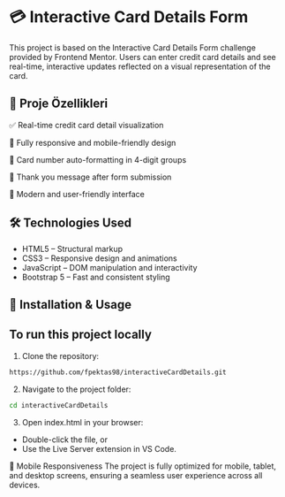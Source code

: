 # 💳 Interactive Card Details Form

This project is based on the Interactive Card Details Form challenge provided by Frontend Mentor. Users can enter credit card details and see real-time, interactive updates reflected on a visual representation of the card.

## 🚀 Proje Özellikleri

✅ Real-time credit card detail visualization

📱 Fully responsive and mobile-friendly design

🔢 Card number auto-formatting in 4-digit groups

🙌 Thank you message after form submission

🎨 Modern and user-friendly interface

## 🛠 Technologies Used

* HTML5 – Structural markup
* CSS3 – Responsive design and animations
* JavaScript – DOM manipulation and interactivity
* Bootstrap 5 – Fast and consistent styling

## 🧪 Installation & Usage

## To run this project locally
1. Clone the repository:
 ```bash
 https://github.com/fpektas98/interactiveCardDetails.git
```
2. Navigate to the project folder:
```bash
cd interactiveCardDetails
```
3. Open index.html in your browser:
 * Double-click the file, or 
* Use the Live Server extension in VS Code.

📱 Mobile Responsiveness
The project is fully optimized for mobile, tablet, and desktop screens, ensuring a seamless user experience across all devices.


